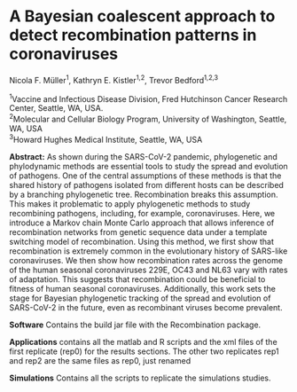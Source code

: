 # A Bayesian coalescent approach to detect recombination patterns in coronaviruses

Nicola F. Müller<sup>1</sup>, Kathryn E. Kistler<sup>1,2</sup>, Trevor Bedford<sup>1,2,3</sup>

<sup>1</sup>Vaccine and Infectious Disease Division, Fred Hutchinson Cancer Research Center, Seattle, WA, USA.<br/>
<sup>2</sup>Molecular and Cellular Biology Program, University of Washington, Seattle, WA, USA<br/>
<sup>3</sup>Howard Hughes Medical Institute, Seattle, WA, USA<br/>

**Abstract:** As shown during the SARS-CoV-2 pandemic, phylogenetic and phylodynamic methods are essential tools to study the spread and evolution of pathogens.
One of the central assumptions of these methods is that the shared history of pathogens isolated from different hosts can be described by a branching phylogenetic tree.
Recombination breaks this assumption.
This makes it problematic to apply phylogenetic methods to study recombining pathogens, including, for example, coronaviruses.
Here, we introduce a Markov chain Monte Carlo approach that allows inference of recombination networks from genetic sequence data under a template switching model of recombination.
Using this method, we first show that recombination is extremely common in the evolutionary history of SARS-like coronaviruses.
We then show how recombination rates across the genome of the human seasonal coronaviruses 229E, OC43 and NL63 vary with rates of adaptation.
This suggests that recombination could be beneficial to fitness of human seasonal coronaviruses.
Additionally, this work sets the stage for Bayesian phylogenetic tracking of the spread and evolution of SARS-CoV-2 in the future, even as recombinant viruses become prevalent.


**Software** Contains the build jar file with the Recombination package.<br/>

**Applications** contains all the matlab and R scripts and the xml files of the first replicate (rep0) for the results sections. The other two replicates rep1 and rep2 are the same files as rep0, just renamed<br/>

**Simulations** Contains all the scripts to replicate the simulations studies.<br/>
